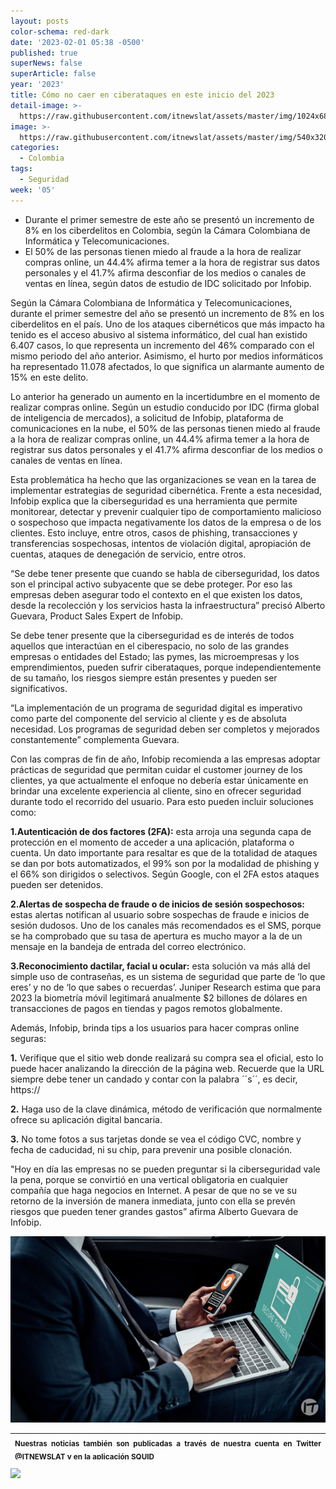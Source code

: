```yaml
---
layout: posts
color-schema: red-dark
date: '2023-02-01 05:38 -0500'
published: true
superNews: false
superArticle: false
year: '2023'
title: Cómo no caer en ciberataques en este inicio del 2023
detail-image: >-
  https://raw.githubusercontent.com/itnewslat/assets/master/img/1024x680/secure-access-g.jpg
image: >-
  https://raw.githubusercontent.com/itnewslat/assets/master/img/540x320/secure-access-p.jpg
categories:
  - Colombia
tags:
  - Seguridad
week: '05'
---
```

- Durante el primer semestre de este año se presentó un incremento de 8% en los ciberdelitos en Colombia, según la Cámara Colombiana de Informática y Telecomunicaciones.
- El 50% de las personas tienen miedo al fraude a la hora de realizar compras online, un 44.4% afirma temer a la hora de registrar sus datos personales y el 41.7% afirma desconfiar de los medios o canales de ventas en línea, según datos de estudio de IDC solicitado por Infobip.

Según la Cámara Colombiana de Informática y Telecomunicaciones, durante el primer semestre del año se presentó un incremento de 8% en los ciberdelitos en el país. Uno de los ataques cibernéticos que más impacto ha tenido es el acceso abusivo al sistema informático, del cual han existido 6.407 casos, lo que representa un incremento del 46% comparado con el mismo periodo del año anterior. Asimismo, el hurto por medios informáticos ha representado 11.078 afectados, lo que significa un alarmante aumento de 15% en este delito.

Lo anterior ha generado un aumento en la incertidumbre en el momento de realizar compras online. Según un estudio conducido por IDC (firma global de inteligencia de mercados), a solicitud de Infobip, plataforma de comunicaciones en la nube, el 50% de las personas tienen miedo al fraude a la hora de realizar compras online, un 44.4% afirma temer a la hora de registrar sus datos personales y el 41.7% afirma desconfiar de los medios o canales de ventas en línea.

Esta problemática ha hecho que las organizaciones se vean en la tarea de implementar estrategias de seguridad cibernética. Frente a esta necesidad, Infobip explica que la ciberseguridad es una herramienta que permite monitorear, detectar y prevenir cualquier tipo de comportamiento malicioso o sospechoso que impacta negativamente los datos de la empresa o de los clientes. Esto incluye, entre otros, casos de phishing, transacciones y transferencias sospechosas, intentos de violación digital, apropiación de cuentas, ataques de denegación de servicio, entre otros.

“Se debe tener presente que cuando se habla de ciberseguridad, los datos son el principal activo subyacente que se debe proteger. Por eso las empresas deben asegurar todo el contexto en el que existen los datos, desde la recolección y los servicios hasta la infraestructura” precisó Alberto Guevara, Product Sales Expert de Infobip.
 
Se debe tener presente que la ciberseguridad es de interés de todos aquellos que interactúan en el ciberespacio, no solo de las grandes empresas o entidades del Estado; las pymes, las microempresas y los emprendimientos, pueden sufrir ciberataques, porque independientemente de su tamaño, los riesgos siempre están presentes y pueden ser significativos.

 “La implementación de un programa de seguridad digital es imperativo como parte del componente del servicio al cliente y es de absoluta necesidad. Los programas de seguridad deben ser completos y mejorados constantemente” complementa Guevara.

Con las compras de fin de año, Infobip recomienda a las empresas adoptar prácticas de seguridad que permitan cuidar el customer journey de los clientes, ya que actualmente el enfoque no debería estar únicamente en brindar una excelente experiencia al cliente, sino en ofrecer seguridad durante todo el recorrido del usuario. Para esto pueden incluir soluciones como:

**1.Autenticación de dos factores (2FA):** esta arroja una segunda capa de protección en el momento de acceder a una aplicación, plataforma o cuenta. Un dato importante para resaltar es que de la totalidad de ataques se dan por bots automatizados, el 99% son por la modalidad de phishing y el 66% son dirigidos o selectivos. Según Google, con el 2FA estos ataques pueden ser detenidos.
 
**2.Alertas de sospecha de fraude o de inicios de sesión sospechosos:** estas alertas notifican al usuario sobre sospechas de fraude e inicios de sesión dudosos. Uno de los canales más recomendados es el SMS, porque se ha comprobado que su tasa de apertura es mucho mayor a la de un mensaje en la bandeja de entrada del correo electrónico.
 
**3.Reconocimiento dactilar, facial u ocular:** esta solución va más allá del simple uso de contraseñas, es un sistema de seguridad que parte de ‘lo que eres’ y no de ‘lo que sabes o recuerdas’. Juniper Research estima que para 2023 la biometría móvil legitimará anualmente $2 billones de dólares en transacciones de pagos en tiendas y pagos remotos globalmente. 

Además, Infobip, brinda tips a los usuarios para hacer compras online seguras:

**1.** Verifique que el sitio web donde realizará su compra sea el oficial, esto lo puede hacer analizando la dirección de la página web. Recuerde que la URL siempre debe tener un candado y contar con la palabra ´´s´´, es decir, https://

**2.** Haga uso de la clave dinámica, método de verificación que normalmente ofrece su aplicación digital bancaria.

**3.** No tome fotos a sus tarjetas donde se vea el código CVC, nombre y fecha de caducidad, ni su chip, para prevenir una posible clonación.
 
"Hoy en día las empresas no se pueden preguntar si la ciberseguridad vale la pena, porque se convirtió en una vertical obligatoria en cualquier compañía que haga negocios en Internet. A pesar de que no se ve su retorno de la inversión de manera inmediata, junto con ella se prevén riesgos que pueden tener grandes gastos” afirma Alberto Guevara de Infobip.

![](https://raw.githubusercontent.com/itnewslat/assets/master/img/540x320/secure-access-p.jpg)

<table style="height: 42px;" width="569">
<tbody>
<tr>
<td style="text-align: justify;"><sub><strong>Nuestras noticias también son publicadas a través de nuestra cuenta en Twitter <a href="https://twitter.com/itnewslat?lang=es">@ITNEWSLAT</a> y en la aplicación <a href="https://squidapp.co/en/">SQUID</a></strong></sub></td>
</tr>
</tbody>
</table>

<img src="https://tracker.metricool.com/c3po.jpg?hash=56f88a41e39ab42c063cc51676587a04"/>